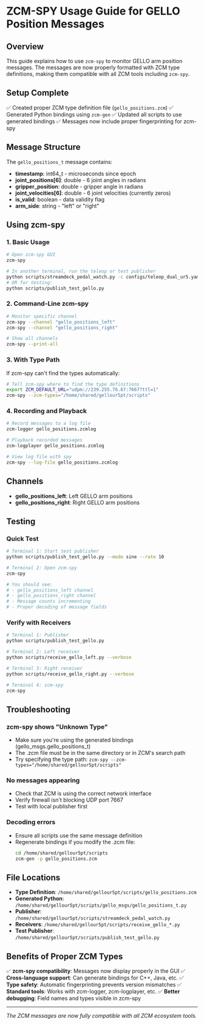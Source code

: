# ZCM-SPY Usage Guide for GELLO Position Messages

## Overview
This guide explains how to use `zcm-spy` to monitor GELLO arm position messages. The messages are now properly formatted with ZCM type definitions, making them compatible with all ZCM tools including `zcm-spy`.

## Setup Complete
✅ Created proper ZCM type definition file (`gello_positions.zcm`)
✅ Generated Python bindings using `zcm-gen`
✅ Updated all scripts to use generated bindings
✅ Messages now include proper fingerprinting for zcm-spy

## Message Structure

The `gello_positions_t` message contains:
- **timestamp**: int64_t - microseconds since epoch
- **joint_positions[6]**: double - 6 joint angles in radians
- **gripper_position**: double - gripper angle in radians
- **joint_velocities[6]**: double - 6 joint velocities (currently zeros)
- **is_valid**: boolean - data validity flag
- **arm_side**: string - "left" or "right"

## Using zcm-spy

### 1. Basic Usage
```bash
# Open zcm-spy GUI
zcm-spy

# In another terminal, run the teleop or test publisher
python scripts/streamdeck_pedal_watch.py -c configs/teleop_dual_ur5.yaml
# OR for testing:
python scripts/publish_test_gello.py
```

### 2. Command-Line zcm-spy
```bash
# Monitor specific channel
zcm-spy --channel "gello_positions_left"
zcm-spy --channel "gello_positions_right"

# Show all channels
zcm-spy --print-all
```

### 3. With Type Path
If zcm-spy can't find the types automatically:
```bash
# Tell zcm-spy where to find the type definitions
export ZCM_DEFAULT_URL="udpm://239.255.76.67:7667?ttl=1"
zcm-spy --zcm-types="/home/shared/gellour5pt/scripts"
```

### 4. Recording and Playback
```bash
# Record messages to a log file
zcm-logger gello_positions.zcmlog

# Playback recorded messages
zcm-logplayer gello_positions.zcmlog

# View log file with spy
zcm-spy --log-file gello_positions.zcmlog
```

## Channels

- **gello_positions_left**: Left GELLO arm positions
- **gello_positions_right**: Right GELLO arm positions

## Testing

### Quick Test
```bash
# Terminal 1: Start test publisher
python scripts/publish_test_gello.py --mode sine --rate 10

# Terminal 2: Open zcm-spy
zcm-spy

# You should see:
# - gello_positions_left channel
# - gello_positions_right channel
# - Message counts incrementing
# - Proper decoding of message fields
```

### Verify with Receivers
```bash
# Terminal 1: Publisher
python scripts/publish_test_gello.py

# Terminal 2: Left receiver
python scripts/receive_gello_left.py --verbose

# Terminal 3: Right receiver
python scripts/receive_gello_right.py --verbose

# Terminal 4: zcm-spy
zcm-spy
```

## Troubleshooting

### zcm-spy shows "Unknown Type"
- Make sure you're using the generated bindings (gello_msgs.gello_positions_t)
- The .zcm file must be in the same directory or in ZCM's search path
- Try specifying the type path: `zcm-spy --zcm-types="/home/shared/gellour5pt/scripts"`

### No messages appearing
- Check that ZCM is using the correct network interface
- Verify firewall isn't blocking UDP port 7667
- Test with local publisher first

### Decoding errors
- Ensure all scripts use the same message definition
- Regenerate bindings if you modify the .zcm file:
  ```bash
  cd /home/shared/gellour5pt/scripts
  zcm-gen -p gello_positions.zcm
  ```

## File Locations

- **Type Definition**: `/home/shared/gellour5pt/scripts/gello_positions.zcm`
- **Generated Python**: `/home/shared/gellour5pt/scripts/gello_msgs/gello_positions_t.py`
- **Publisher**: `/home/shared/gellour5pt/scripts/streamdeck_pedal_watch.py`
- **Receivers**: `/home/shared/gellour5pt/scripts/receive_gello_*.py`
- **Test Publisher**: `/home/shared/gellour5pt/scripts/publish_test_gello.py`

## Benefits of Proper ZCM Types

✅ **zcm-spy compatibility**: Messages now display properly in the GUI
✅ **Cross-language support**: Can generate bindings for C++, Java, etc.
✅ **Type safety**: Automatic fingerprinting prevents version mismatches
✅ **Standard tools**: Works with zcm-logger, zcm-logplayer, etc.
✅ **Better debugging**: Field names and types visible in zcm-spy

---
*The ZCM messages are now fully compatible with all ZCM ecosystem tools.*
